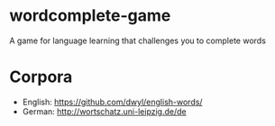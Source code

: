 # wordcomplete-game
A game for language learning that challenges you to complete words

# Corpora
- English: https://github.com/dwyl/english-words/
- German: http://wortschatz.uni-leipzig.de/de
